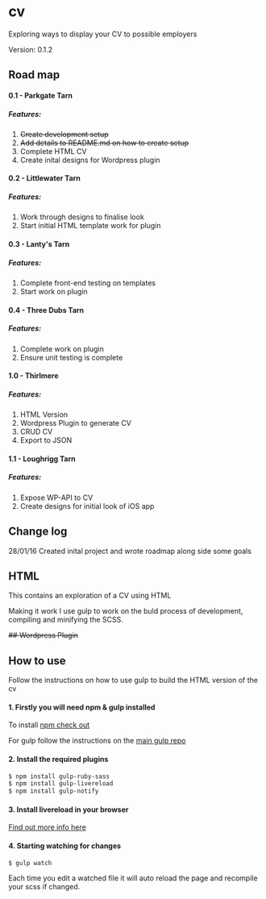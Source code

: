 # cv
Exploring ways to display your CV to possible employers

Version: 0.1.2

## Road map
#### 0.1 - Parkgate Tarn
##### Features:
1. ~~Create development setup~~
2. ~~Add details to README.md on how to create setup~~
3. Complete HTML CV
4. Create inital designs for Wordpress plugin

#### 0.2 - Littlewater Tarn
##### Features:
1. Work through designs to finalise look
2. Start initial HTML template work for plugin

#### 0.3 - Lanty's Tarn
##### Features:
1. Complete front-end testing on templates
2. Start work on plugin

#### 0.4 - Three Dubs Tarn
##### Features:
1. Complete work on plugin
2. Ensure unit testing is complete

#### 1.0 - Thirlmere
##### Features: 
1. HTML Version
2. Wordpress Plugin to generate CV
  1. CRUD CV 
  2. Export to JSON

#### 1.1 - Loughrigg Tarn
##### Features:
1. Expose WP-API to CV
2. Create designs for initial look of iOS app

## Change log
28/01/16 
Created inital project and wrote roadmap along side some goals

## HTML
This contains an exploration of a CV using HTML

Making it work
I use gulp to work on the buld process of development, compiling and minifying the SCSS.
<INSERT INSTRUCTIONS>

~~## Wordpress Plugin~~

## How to use
Follow the instructions on how to use gulp to build the HTML version of the cv

#### 1. Firstly you will need npm & gulp installed

To install [npm check out](https://docs.npmjs.com/getting-started/installing-node)

For gulp follow the instructions on the [main gulp repo](https://github.com/gulpjs/gulp/blob/master/docs/getting-started.md#1-install-gulp-globally)

#### 2. Install the required plugins

```sh
$ npm install gulp-ruby-sass
$ npm install gulp-livereload
$ npm install gulp-notify
```

#### 3. Install livereload in your browser

[Find out more info here](http://livereload.com/)

#### 4. Starting watching for changes

```sh
$ gulp watch
```

Each time you edit a watched file it will auto reload the page and recompile your scss if changed.